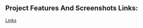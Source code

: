 ## Project Features And Screenshots Links:

<a target="_blank" rel="noopener" href="https://drive.google.com/drive/folders/11cAOjtr-9J8sZEGBlLe-ugCHw3gUIQG7?usp=sharing">Links</a>

